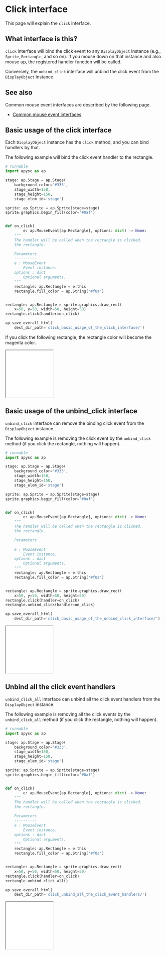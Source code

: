 # Click interface

This page will explain the `click` interface.

## What interface is this?

`click` interface will bind the click event to any `DisplayObject` instance (e.g., `Sprite`, `Rectangle`, and so on). If you mouse down on that instance and also mouse up, the registered handler function will be called.

Conversely, the `unbind_click` interface will unbind the click event from the `DisplayObject` instance.

## See also

Common mouse event interfaces are described by the following page.

- [Common mouse event interfaces](mouse_event_common.md)

## Basic usage of the click interface

Each `DisplayObject` instance has the `click` method, and you can bind handlers by that.

The following example will bind the click event handler to the rectangle.

```py
# runnable
import apysc as ap

stage: ap.Stage = ap.Stage(
    background_color='#333',
    stage_width=150,
    stage_height=150,
    stage_elem_id='stage')

sprite: ap.Sprite = ap.Sprite(stage=stage)
sprite.graphics.begin_fill(color='#0af')


def on_click(
        e: ap.MouseEvent[ap.Rectangle], options: dict) -> None:
    """
    The handler will be called when the rectangle is clicked.
    the rectangle.

    Parameters
    ----------
    e : MouseEvent
        Event instance.
    options : dict
        Optional arguments.
    """
    rectangle: ap.Rectangle = e.this
    rectangle.fill_color = ap.String('#f0a')


rectangle: ap.Rectangle = sprite.graphics.draw_rect(
    x=50, y=50, width=50, height=50)
rectangle.click(handler=on_click)

ap.save_overall_html(
    dest_dir_path='click_basic_usage_of_the_click_interface/')
```

If you click the following rectangle, the rectangle color will become the magenta color.

<iframe src="static/click_basic_usage_of_the_click_interface/index.html" width="150" height="150"></iframe>


## Basic usage of the unbind_click interface

`unbind_click` interface can remove the binding click event from the `DisplayObject` instance.

The following example is removing the click event by the `unbind_click` method (if you click the rectangle, nothing will happen).

```py
# runnable
import apysc as ap

stage: ap.Stage = ap.Stage(
    background_color='#333',
    stage_width=150,
    stage_height=150,
    stage_elem_id='stage')

sprite: ap.Sprite = ap.Sprite(stage=stage)
sprite.graphics.begin_fill(color='#0af')


def on_click(
        e: ap.MouseEvent[ap.Rectangle], options: dict) -> None:
    """
    The handler will be called when the rectangle is clicked.
    the rectangle.

    Parameters
    ----------
    e : MouseEvent
        Event instance.
    options : dict
        Optional arguments.
    """
    rectangle: ap.Rectangle = e.this
    rectangle.fill_color = ap.String('#f0a')


rectangle: ap.Rectangle = sprite.graphics.draw_rect(
    x=50, y=50, width=50, height=50)
rectangle.click(handler=on_click)
rectangle.unbind_click(handler=on_click)

ap.save_overall_html(
    dest_dir_path='click_basic_usage_of_the_unbind_click_interface/')
```

<iframe src="static/click_basic_usage_of_the_unbind_click_interface/index.html" width="150" height="150"></iframe>


## Unbind all the click event handlers

`unbind_click_all` interface can unbind all the click event handlers from the `DisplayObject` instance.

The following example is removing all the click events by the `unbind_click_all` method (if you click the rectangle, nothing will happen).

```py
# runnable
import apysc as ap

stage: ap.Stage = ap.Stage(
    background_color='#333',
    stage_width=150,
    stage_height=150,
    stage_elem_id='stage')

sprite: ap.Sprite = ap.Sprite(stage=stage)
sprite.graphics.begin_fill(color='#0af')


def on_click(
        e: ap.MouseEvent[ap.Rectangle], options: dict) -> None:
    """
    The handler will be called when the rectangle is clicked.
    the rectangle.

    Parameters
    ----------
    e : MouseEvent
        Event instance.
    options : dict
        Optional arguments.
    """
    rectangle: ap.Rectangle = e.this
    rectangle.fill_color = ap.String('#f0a')


rectangle: ap.Rectangle = sprite.graphics.draw_rect(
    x=50, y=50, width=50, height=50)
rectangle.click(handler=on_click)
rectangle.unbind_click_all()

ap.save_overall_html(
    dest_dir_path='click_unbind_all_the_click_event_handlers/')
```

<iframe src="static/click_unbind_all_the_click_event_handlers/index.html" width="150" height="150"></iframe>
